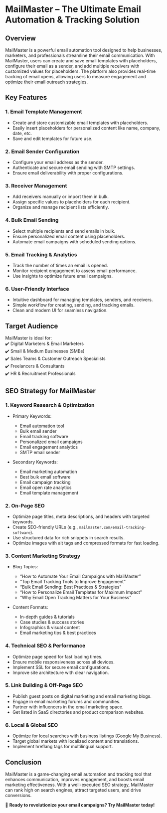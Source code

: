 # **MailMaster – The Ultimate Email Automation & Tracking Solution**

## **Overview**

MailMaster is a powerful email automation tool designed to help businesses, marketers, and professionals streamline their email communication. With MailMaster, users can create and save email templates with placeholders, configure their email as a sender, and add multiple receivers with customized values for placeholders. The platform also provides real-time tracking of email opens, allowing users to measure engagement and optimize their email outreach strategies.

## **Key Features**

### **1. Email Template Management**

- Create and store customizable email templates with placeholders.
- Easily insert placeholders for personalized content like name, company, date, etc.
- Save and edit templates for future use.

### **2. Email Sender Configuration**

- Configure your email address as the sender.
- Authenticate and secure email sending with SMTP settings.
- Ensure email deliverability with proper configurations.

### **3. Receiver Management**

- Add receivers manually or import them in bulk.
- Assign specific values to placeholders for each recipient.
- Organize and manage recipient lists efficiently.

### **4. Bulk Email Sending**

- Select multiple recipients and send emails in bulk.
- Ensure personalized email content using placeholders.
- Automate email campaigns with scheduled sending options.

### **5. Email Tracking & Analytics**

- Track the number of times an email is opened.
- Monitor recipient engagement to assess email performance.
- Use insights to optimize future email campaigns.

### **6. User-Friendly Interface**

- Intuitive dashboard for managing templates, senders, and receivers.
- Simple workflow for creating, sending, and tracking emails.
- Clean and modern UI for seamless navigation.

## **Target Audience**

MailMaster is ideal for:  
✔️ Digital Marketers & Email Marketers  
✔️ Small & Medium Businesses (SMBs)  
✔️ Sales Teams & Customer Outreach Specialists  
✔️ Freelancers & Consultants  
✔️ HR & Recruitment Professionals

## **SEO Strategy for MailMaster**

### **1. Keyword Research & Optimization**

- Primary Keywords:

  - Email automation tool
  - Bulk email sender
  - Email tracking software
  - Personalized email campaigns
  - Email engagement analytics
  - SMTP email sender

- Secondary Keywords:
  - Email marketing automation
  - Best bulk email software
  - Email campaign tracking
  - Email open rate analytics
  - Email template management

### **2. On-Page SEO**

- Optimize page titles, meta descriptions, and headers with targeted keywords.
- Create SEO-friendly URLs (e.g., `mailmaster.com/email-tracking-software`).
- Use structured data for rich snippets in search results.
- Optimize images with alt tags and compressed formats for fast loading.

### **3. Content Marketing Strategy**

- Blog Topics:

  - “How to Automate Your Email Campaigns with MailMaster”
  - “Top Email Tracking Tools to Improve Engagement”
  - “Bulk Email Sending: Best Practices & Strategies”
  - “How to Personalize Email Templates for Maximum Impact”
  - “Why Email Open Tracking Matters for Your Business”

- Content Formats:
  - In-depth guides & tutorials
  - Case studies & success stories
  - Infographics & visual content
  - Email marketing tips & best practices

### **4. Technical SEO & Performance**

- Optimize page speed for fast loading times.
- Ensure mobile responsiveness across all devices.
- Implement SSL for secure email configurations.
- Improve site architecture with clear navigation.

### **5. Link Building & Off-Page SEO**

- Publish guest posts on digital marketing and email marketing blogs.
- Engage in email marketing forums and communities.
- Partner with influencers in the email marketing space.
- Get listed in SaaS directories and product comparison websites.

### **6. Local & Global SEO**

- Optimize for local searches with business listings (Google My Business).
- Target global markets with localized content and translations.
- Implement hreflang tags for multilingual support.

## **Conclusion**

MailMaster is a game-changing email automation and tracking tool that enhances communication, improves engagement, and boosts email marketing effectiveness. With a well-executed SEO strategy, MailMaster can rank high on search engines, attract targeted users, and drive conversions.

🚀 **Ready to revolutionize your email campaigns? Try MailMaster today!**
